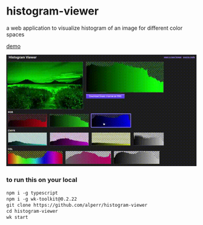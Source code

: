 # histogram-viewer

a web application to visualize histogram of an image for different color spaces

[demo](http://alpercinar.com/histogram-viewer)


![demo](https://raw.githubusercontent.com/alperr/histogram-viewer/master/demo.gif)

### to run this on your local

	npm i -g typescript
	npm i -g wk-toolkit@0.2.22
	git clone https://github.com/alperr/histogram-viewer
	cd histogram-viewer
	wk start
	
